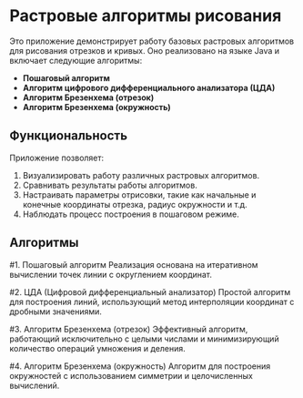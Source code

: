 # Растровые алгоритмы рисования

Это приложение демонстрирует работу базовых растровых алгоритмов для рисования отрезков и кривых. Оно реализовано на языке Java и включает следующие алгоритмы:

- **Пошаговый алгоритм**
- **Алгоритм цифрового дифференциального анализатора (ЦДА)**
- **Алгоритм Брезенхема (отрезок)**
- **Алгоритм Брезенхема (окружность)**

## Функциональность

Приложение позволяет:

1. Визуализировать работу различных растровых алгоритмов.
2. Сравнивать результаты работы алгоритмов.
3. Настраивать параметры отрисовки, такие как начальные и конечные координаты отрезка, радиус окружности и т.д.
4. Наблюдать процесс построения в пошаговом режиме.

## Алгоритмы

#1. Пошаговый алгоритм
Реализация основана на итеративном вычислении точек линии с округлением координат.

#2. ЦДА (Цифровой дифференциальный анализатор)
Простой алгоритм для построения линий, использующий метод интерполяции координат с дробными значениями.

#3. Алгоритм Брезенхема (отрезок)
Эффективный алгоритм, работающий исключительно с целыми числами и минимизирующий количество операций умножения и деления.

#4. Алгоритм Брезенхема (окружность)
Алгоритм для построения окружностей с использованием симметрии и целочисленных вычислений.
